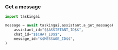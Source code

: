 ### Get a message

```python
import taskingai

message = await taskingai.assistant.a_get_message(
    assistant_id="$$ASSISTANT_ID$$",
    chat_id="$$CHAT_ID$$",
    message_id="$$MESSAGE_ID$$",
)
```
